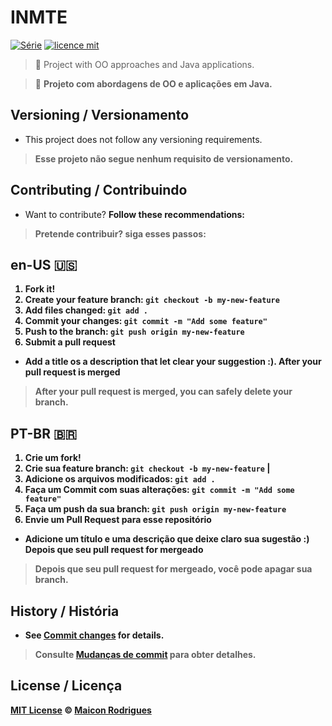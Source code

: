 

# INMTE
[![Série](https://img.shields.io/badge/Maiconrq-INMTE-orange)](https://github.com/Maiconrq/INMTE)
[![licence mit](https://img.shields.io/badge/licence-MIT-blue.svg)](https://github.com/afonsopacifer/open-source-boilerplate/blob/master/LICENSE.md)

> :rocket: Project with OO approaches and Java applications. 

> :rocket: **Projeto com abordagens de OO e aplicações em Java.**

## Versioning / Versionamento
- This project does not follow any versioning requirements.

> **Esse projeto não segue nenhum requisito de versionamento.**

## Contributing / Contribuindo

- Want to contribute? **Follow these recommendations:<b/>**  

> **Pretende contribuir? siga esses passos:**

## en-US 🇺🇸
1. Fork it!
2. Create your feature branch: `git checkout -b my-new-feature`
3. Add files changed:  `git add .`
4. Commit your changes: `git commit -m "Add some feature"`
5. Push to the branch: `git push origin my-new-feature`
6. Submit a pull request
- Add a title os a description that let clear your suggestion :).
**After your pull request is merged** 
> After your pull request is merged, you can safely delete your branch.

## PT-BR 🇧🇷
1. Crie um fork!
2. Crie sua feature branch: `git checkout -b my-new-feature` | 
3. Adicione os arquivos modificados:  `git add .`
4. Faça um Commit com suas alterações: `git commit -m "Add some feature"`
5. Faça um push da sua branch: `git push origin my-new-feature` 
6. Envie um Pull Request para esse repositório
- Adicione um título e uma descrição que deixe claro sua sugestão :)
**Depois que seu pull request for mergeado**
> Depois que seu pull request for mergeado, você pode apagar sua branch. 

## History / História
- See [Commit changes](https://github.com/Maiconrq/INMTE/commits/main) for details.

> **Consulte [Mudanças de commit](https://github.com/Maiconrq/INMTE/commits/main) para obter detalhes.**

## License / Licença
[MIT License](https://github.com/Maiconrq/INMTE/blob/main/LICENSE) © [Maicon Rodrigues](https://github.com/Maiconrq)

